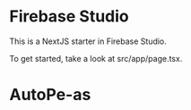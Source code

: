 
# Firebase Studio

This is a NextJS starter in Firebase Studio.

To get started, take a look at src/app/page.tsx.
# AutoPe-as
